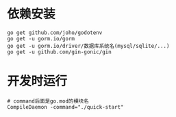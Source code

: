 # 依赖安装

```shell
go get github.com/joho/godotenv
go get -u gorm.io/gorm
go get -u gorm.io/driver/数据库系统名(mysql/sqlite/...)
go get -u github.com/gin-gonic/gin
```

# 开发时运行

```shell
# command后面是go.mod的模块名
CompileDaemon -command="./quick-start"
```
